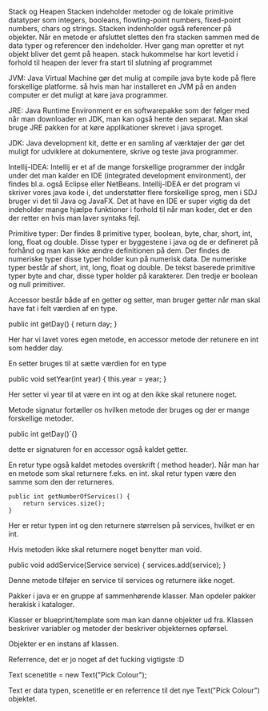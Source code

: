Stack og Heapen
Stacken indeholder metoder og de lokale primitive datatyper som integers, booleans, flowting-point numbers, fixed-point numbers, chars og strings. Stacken indenholder også referencer på objekter.
Når en metode er afsluttet slettes den fra stacken sammen med de data typer og referencer den indeholder.
Hver gang man opretter et nyt objekt bliver det gemt på heapen.
stack hukommelse har kort levetid i forhold til heapen der lever fra start til slutning af programmet

JVM: 
Java Virtual Machine gør det mulig at compile java byte kode på flere forskellige platforme. så hvis man har installeret en JVM på en anden computer er det muligt at køre java programmer.

JRE:
Java Runtime Environment er en softwarepakke som der følger med når man downloader en JDK, man kan også hente den separat. Man skal bruge JRE pakken for at køre applikationer skrevet i java sproget.

JDK:
Java development kit, dette er en samling af værktøjer der gør det muligt for udviklere at dokumentere, skrive og teste java programmer. 

Intellij-IDEA:
Intellij er et af de mange forskellige programmer der indgår under det man kalder en IDE (integrated development environment), der findes bl.a. også Eclipse eller NetBeans. Intellij-IDEA er det program vi skriver vores java kode i, det understøtter flere forskellige sprog, men i SDJ bruger vi det til Java og JavaFX. Det at have en IDE er super vigtig da det indeholder mange hjælpe funktioner i forhold til når man koder, det er den der retter en hvis man laver syntaks fejl. 

Primitive typer:
Der findes 8 primitive typer, boolean, byte, char, short, int, long, float og double. Disse typer er byggestene i java og de er defineret på forhånd og man kan ikke ændre definitionen på dem.
Der findes de numeriske typer disse typer holder kun på numerisk data. De numeriske typer består af  short, int, long, float og double. 
De tekst baserede primitive typer byte and char, disse typer holder på karakterer.
Den tredje er boolean og null primitiver. 

Accessor består både af en getter og setter, man bruger getter når man skal have fat i felt værdien af en type.

 public int getDay() {
        return day;
    }

Her har vi lavet vores egen metode, en accessor metode der retunere en int som hedder day.


En setter bruges til at sætte værdien for en type

 public void setYear(int year) {
        this.year = year;
    }
    
Her setter vi year til at være en int og at den ikke skal retunere noget.
	
Metode signatur fortæller os hvilken metode der bruges og der er mange forskellige metoder.

public int getDay()´{}

dette er signaturen for en accessor også kaldet getter.

En retur type også kaldet metodes overskrift ( method header). 
Når man har en metode som skal returnere f.eks. en int. 
skal retur typen være den samme som den der returneres.

    public int getNumberOfServices() {
        return services.size();
    }
Her er retur typen int og den returnere størrelsen på services, hvilket er en int.

Hvis metoden ikke skal returnere noget benytter man void. 

public void addService(Service service) {
        services.add(service);
    } 
    
Denne metode tilføjer en service til services og returnere ikke noget.

Pakker i java er en gruppe af sammenhørende klasser. Man opdeler pakker herakisk i kataloger.

Klasser er blueprint/template som man kan danne objekter ud fra. Klassen beskriver variabler og metoder der beskriver objekternes opførsel.

Objekter er en instans af klassen. 

Referrence, det er jo noget af det fucking vigtigste :D 

 Text scenetitle = new Text("Pick Colour");
  
Text er data typen, scenetitle er en referrence til det nye Text("Pick Colour") objektet.  
	
	




